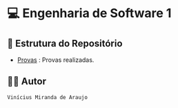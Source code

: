# 💻 Engenharia de Software 1

## 📑 Estrutura do Repositório

- [Provas](/ESs/ES1/Provas/) : Provas realizadas.

## 👨‍💻 Autor

`Vinícius Miranda de Araujo`
